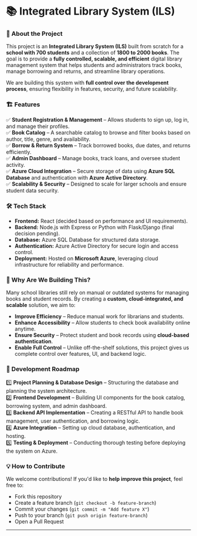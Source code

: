# 📚 Integrated Library System (ILS)  

### 🚀 About the Project  

This project is an **Integrated Library System (ILS)** built from scratch for a **school with 700 students** and a collection of **1800 to 2000 books**. The goal is to provide a **fully controlled, scalable, and efficient** digital library management system that helps students and administrators track books, manage borrowing and returns, and streamline library operations.  

We are building this system with **full control over the development process**, ensuring flexibility in features, security, and future scalability.  

### 🏗️ Features  

✅ **Student Registration & Management** – Allows students to sign up, log in, and manage their profiles.  
✅ **Book Catalog** – A searchable catalog to browse and filter books based on author, title, genre, and availability.  
✅ **Borrow & Return System** – Track borrowed books, due dates, and returns efficiently.  
✅ **Admin Dashboard** – Manage books, track loans, and oversee student activity.  
✅ **Azure Cloud Integration** – Secure storage of data using **Azure SQL Database** and authentication with **Azure Active Directory**.  
✅ **Scalability & Security** – Designed to scale for larger schools and ensure student data security.  

### 🛠️ Tech Stack  

- **Frontend:** React (decided based on performance and UI requirements).  
- **Backend:** Node.js with Express or Python with Flask/Django (final decision pending).  
- **Database:** Azure SQL Database for structured data storage.  
- **Authentication:** Azure Active Directory for secure login and access control.  
- **Deployment:** Hosted on **Microsoft Azure**, leveraging cloud infrastructure for reliability and performance.  

### 📌 Why Are We Building This?  

Many school libraries still rely on manual or outdated systems for managing books and student records. By creating a **custom, cloud-integrated, and scalable** solution, we aim to:  

- **Improve Efficiency** – Reduce manual work for librarians and students.  
- **Enhance Accessibility** – Allow students to check book availability online anytime.  
- **Ensure Security** – Protect student and book records using **cloud-based authentication**.  
- **Enable Full Control** – Unlike off-the-shelf solutions, this project gives us complete control over features, UI, and backend logic.  

### 🔧 Development Roadmap  

1️⃣ **Project Planning & Database Design** – Structuring the database and planning the system architecture.  
2️⃣ **Frontend Development** – Building UI components for the book catalog, borrowing system, and admin dashboard.  
3️⃣ **Backend API Implementation** – Creating a RESTful API to handle book management, user authentication, and borrowing logic.  
4️⃣ **Azure Integration** – Setting up cloud database, authentication, and hosting.  
5️⃣ **Testing & Deployment** – Conducting thorough testing before deploying the system on Azure.  

### 💡 How to Contribute  

We welcome contributions! If you'd like to **help improve this project**, feel free to:  

- Fork this repository  
- Create a feature branch (`git checkout -b feature-branch`)  
- Commit your changes (`git commit -m "Add feature X"`)  
- Push to your branch (`git push origin feature-branch`)  
- Open a Pull Request  

---


